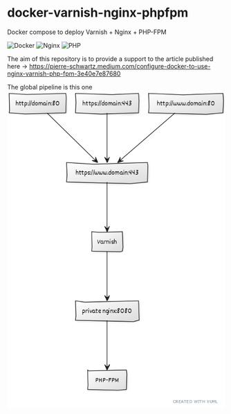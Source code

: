 # docker-varnish-nginx-phpfpm
Docker compose to deploy Varnish + Nginx + PHP-FPM

![Docker](https://img.shields.io/badge/docker-%230db7ed.svg?style=for-the-badge&logo=docker&logoColor=white)
![Nginx](https://img.shields.io/badge/nginx-%23009639.svg?style=for-the-badge&logo=nginx&logoColor=white)
![PHP](https://img.shields.io/badge/php-%23777BB4.svg?style=for-the-badge&logo=php&logoColor=white)


The aim of this repository is to provide a support to the article published here -> https://pierre-schwartz.medium.com/configure-docker-to-use-nginx-varnish-php-fpm-3e40e7e87680

The global pipeline is this one
![](/assets/pipeline.png "Pipeline")

